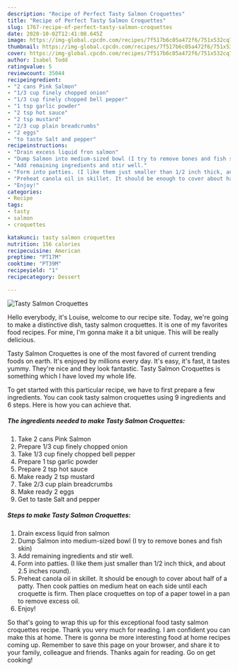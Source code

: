 ```yaml
---
description: "Recipe of Perfect Tasty Salmon Croquettes"
title: "Recipe of Perfect Tasty Salmon Croquettes"
slug: 1767-recipe-of-perfect-tasty-salmon-croquettes
date: 2020-10-02T12:41:08.645Z
image: https://img-global.cpcdn.com/recipes/7f517b6c05a472f6/751x532cq70/tasty-salmon-croquettes-recipe-main-photo.jpg
thumbnail: https://img-global.cpcdn.com/recipes/7f517b6c05a472f6/751x532cq70/tasty-salmon-croquettes-recipe-main-photo.jpg
cover: https://img-global.cpcdn.com/recipes/7f517b6c05a472f6/751x532cq70/tasty-salmon-croquettes-recipe-main-photo.jpg
author: Isabel Todd
ratingvalue: 5
reviewcount: 35044
recipeingredient:
- "2 cans Pink Salmon"
- "1/3 cup finely chopped onion"
- "1/3 cup finely chopped bell pepper"
- "1 tsp garlic powder"
- "2 tsp hot sauce"
- "2 tsp mustard"
- "2/3 cup plain breadcrumbs"
- "2 eggs"
- "to taste Salt and pepper"
recipeinstructions:
- "Drain excess liquid fron salmon"
- "Dump Salmon into medium-sized bowl (I try to remove bones and fish skin)"
- "Add remaining ingredients and stir well."
- "Form into patties. (I like them just smaller than 1/2 inch thick, and about 2.5 inches round)."
- "Preheat canola oil in skillet. It should be enough to cover about half of a patty. Then cook patties on medium heat on each side until each croquette is firm. Then place croquettes on top of a paper towel in a pan to remove excess oil."
- "Enjoy!"
categories:
- Recipe
tags:
- tasty
- salmon
- croquettes

katakunci: tasty salmon croquettes 
nutrition: 156 calories
recipecuisine: American
preptime: "PT17M"
cooktime: "PT39M"
recipeyield: "1"
recipecategory: Dessert

---
```



![Tasty Salmon Croquettes](https://img-global.cpcdn.com/recipes/7f517b6c05a472f6/751x532cq70/tasty-salmon-croquettes-recipe-main-photo.jpg)

Hello everybody, it's Louise, welcome to our recipe site. Today, we're going to make a distinctive dish, tasty salmon croquettes. It is one of my favorites food recipes. For mine, I'm gonna make it a bit unique. This will be really delicious.



Tasty Salmon Croquettes is one of the most favored of current trending foods on earth. It's enjoyed by millions every day. It's easy, it's fast, it tastes yummy. They're nice and they look fantastic. Tasty Salmon Croquettes is something which I have loved my whole life.


To get started with this particular recipe, we have to first prepare a few ingredients. You can cook tasty salmon croquettes using 9 ingredients and 6 steps. Here is how you can achieve that.

<!--inarticleads1-->

##### The ingredients needed to make Tasty Salmon Croquettes:

1. Take 2 cans Pink Salmon
1. Prepare 1/3 cup finely chopped onion
1. Take 1/3 cup finely chopped bell pepper
1. Prepare 1 tsp garlic powder
1. Prepare 2 tsp hot sauce
1. Make ready 2 tsp mustard
1. Take 2/3 cup plain breadcrumbs
1. Make ready 2 eggs
1. Get to taste Salt and pepper




<!--inarticleads2-->

##### Steps to make Tasty Salmon Croquettes:

1. Drain excess liquid fron salmon
1. Dump Salmon into medium-sized bowl (I try to remove bones and fish skin)
1. Add remaining ingredients and stir well.
1. Form into patties. (I like them just smaller than 1/2 inch thick, and about 2.5 inches round).
1. Preheat canola oil in skillet. It should be enough to cover about half of a patty. Then cook patties on medium heat on each side until each croquette is firm. Then place croquettes on top of a paper towel in a pan to remove excess oil.
1. Enjoy!




So that's going to wrap this up for this exceptional food tasty salmon croquettes recipe. Thank you very much for reading. I am confident you can make this at home. There is gonna be more interesting food at home recipes coming up. Remember to save this page on your browser, and share it to your family, colleague and friends. Thanks again for reading. Go on get cooking!
